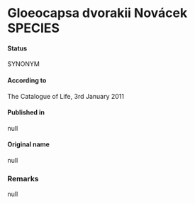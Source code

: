 Gloeocapsa dvorakii Novácek SPECIES
=======

#### Status
SYNONYM

#### According to
The Catalogue of Life, 3rd January 2011

#### Published in
null

#### Original name
null

### Remarks
null